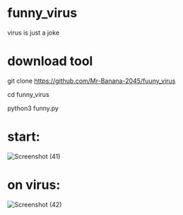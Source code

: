 # funny_virus
virus is just a joke
# download tool
git clone https://github.com/Mr-Banana-2045/fuuny_virus

cd funny_virus

python3 funny.py

# start:
![Screenshot (41)](https://user-images.githubusercontent.com/109140672/202913241-df9068f6-69e8-48ec-b4af-8579c560e81a.png)
# on virus:
![Screenshot (42)](https://user-images.githubusercontent.com/109140672/202913385-7cfe68dc-4c04-446d-8e51-2aaa06950add.png)
